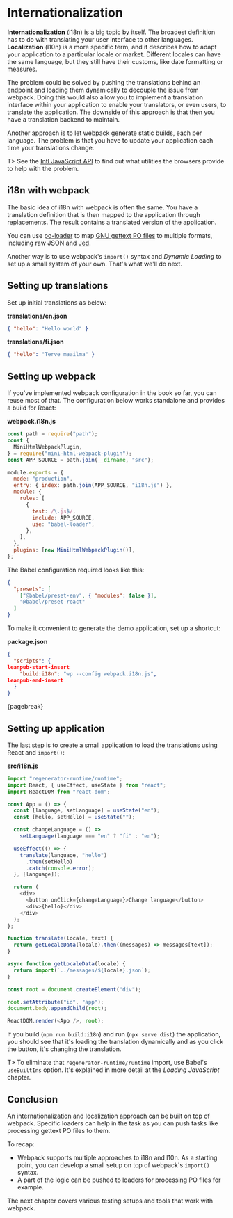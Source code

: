 # Internationalization

**Internationalization** (i18n) is a big topic by itself. The broadest definition has to do with translating your user interface to other languages. **Localization** (l10n) is a more specific term, and it describes how to adapt your application to a particular locale or market. Different locales can have the same language, but they still have their customs, like date formatting or measures.

The problem could be solved by pushing the translations behind an endpoint and loading them dynamically to decouple the issue from webpack. Doing this would also allow you to implement a translation interface within your application to enable your translators, or even users, to translate the application. The downside of this approach is that then you have a translation backend to maintain.

Another approach is to let webpack generate static builds, each per language. The problem is that you have to update your application each time your translations change.

T> See the [Intl JavaScript API](https://developer.mozilla.org/en-US/docs/Web/JavaScript/Reference/Global_Objects/Intl) to find out what utilities the browsers provide to help with the problem.

## i18n with webpack

The basic idea of i18n with webpack is often the same. You have a translation definition that is then mapped to the application through replacements. The result contains a translated version of the application.

You can use [po-loader](https://www.npmjs.com/package/po-loader) to map [GNU gettext PO files](https://www.gnu.org/software/gettext/manual/html_node/PO-Files.html) to multiple formats, including raw JSON and [Jed](https://messageformat.github.io/Jed/).

Another way is to use webpack's `import()` syntax and _Dynamic Loading_ to set up a small system of your own. That's what we'll do next.

## Setting up translations

Set up initial translations as below:

**translations/en.json**

```json
{ "hello": "Hello world" }
```

**translations/fi.json**

```json
{ "hello": "Terve maailma" }
```

## Setting up webpack

If you've implemented webpack configuration in the book so far, you can reuse most of that. The configuration below works standalone and provides a build for React:

**webpack.i18n.js**

```javascript
const path = require("path");
const {
  MiniHtmlWebpackPlugin,
} = require("mini-html-webpack-plugin");
const APP_SOURCE = path.join(__dirname, "src");

module.exports = {
  mode: "production",
  entry: { index: path.join(APP_SOURCE, "i18n.js") },
  module: {
    rules: [
      {
        test: /\.js$/,
        include: APP_SOURCE,
        use: "babel-loader",
      },
    ],
  },
  plugins: [new MiniHtmlWebpackPlugin()],
};
```

The Babel configuration required looks like this:

```json
{
  "presets": [
    ["@babel/preset-env", { "modules": false }],
    "@babel/preset-react"
  ]
}
```

To make it convenient to generate the demo application, set up a shortcut:

**package.json**

```json
{
  "scripts": {
leanpub-start-insert
    "build:i18n": "wp --config webpack.i18n.js",
leanpub-end-insert
  }
}
```

{pagebreak}

## Setting up application

The last step is to create a small application to load the translations using React and `import()`:

**src/i18n.js**

```javascript
import "regenerator-runtime/runtime";
import React, { useEffect, useState } from "react";
import ReactDOM from "react-dom";

const App = () => {
  const [language, setLanguage] = useState("en");
  const [hello, setHello] = useState("");

  const changeLanguage = () =>
    setLanguage(language === "en" ? "fi" : "en");

  useEffect(() => {
    translate(language, "hello")
      .then(setHello)
      .catch(console.error);
  }, [language]);

  return (
    <div>
      <button onClick={changeLanguage}>Change language</button>
      <div>{hello}</div>
    </div>
  );
};

function translate(locale, text) {
  return getLocaleData(locale).then((messages) => messages[text]);
}

async function getLocaleData(locale) {
  return import(`../messages/${locale}.json`);
}

const root = document.createElement("div");

root.setAttribute("id", "app");
document.body.appendChild(root);

ReactDOM.render(<App />, root);
```

If you build (`npm run build:i18n`) and run (`npx serve dist`) the application, you should see that it's loading the translation dynamically and as you click the button, it's changing the translation.

T> To eliminate that `regenerator-runtime/runtime` import, use Babel's `useBuiltIns` option. It's explained in more detail at the _Loading JavaScript_ chapter.

## Conclusion

An internationalization and localization approach can be built on top of webpack. Specific loaders can help in the task as you can push tasks like processing gettext PO files to them.

To recap:

- Webpack supports multiple approaches to i18n and l10n. As a starting point, you can develop a small setup on top of webpack's `import()` syntax.
- A part of the logic can be pushed to loaders for processing PO files for example.

The next chapter covers various testing setups and tools that work with webpack.
